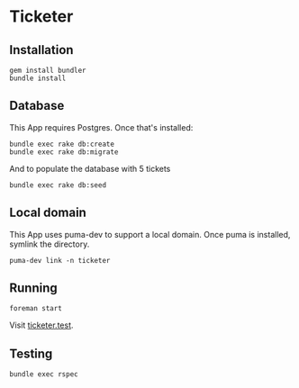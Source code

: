 # Ticketer

## Installation

```
gem install bundler
bundle install
```

## Database

This App requires Postgres. Once that's installed:

```
bundle exec rake db:create
bundle exec rake db:migrate
```

And to populate the database with 5 tickets

```
bundle exec rake db:seed
```

## Local domain

This App uses puma-dev to support a local domain. Once puma is installed, symlink the directory.

```
puma-dev link -n ticketer
```

## Running

```
foreman start
```

Visit [ticketer.test](https://ticketer.test).

## Testing

```
bundle exec rspec
```
